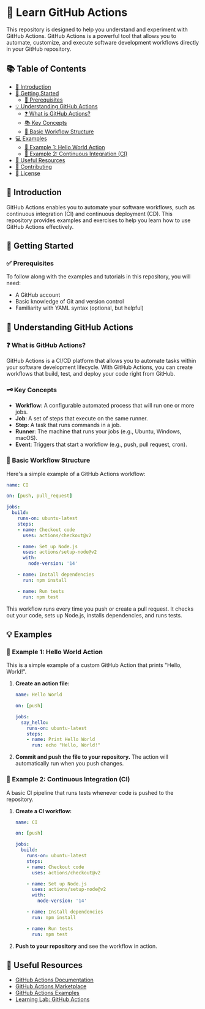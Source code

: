 
# 🚀 Learn GitHub Actions

This repository is designed to help you understand and experiment with GitHub Actions. GitHub Actions is a powerful tool that allows you to automate, customize, and execute software development workflows directly in your GitHub repository.

## 📚 Table of Contents

-   [📖 Introduction](#introduction)
-   [🚀 Getting Started](#getting-started)
    -   [🔧 Prerequisites](#prerequisites)
-   [💡 Understanding GitHub Actions](#understanding-github-actions)
    -   [❓ What is GitHub Actions?](#what-is-github-actions)
    -   [📚 Key Concepts](#key-concepts)
    -   [📝 Basic Workflow Structure](#basic-workflow-structure)
-   [💻 Examples](#examples)
    -   [👋 Example 1: Hello World Action](#example-1-hello-world-action)
    -   [🔄 Example 2: Continuous Integration (CI)](#example-2-continuous-integration-ci)
-   [📖 Useful Resources](#useful-resources)
-   [🤝 Contributing](#contributing)
-   [📜 License](#license)

## 🎯 Introduction

GitHub Actions enables you to automate your software workflows, such as continuous integration (CI) and continuous deployment (CD). This repository provides examples and exercises to help you learn how to use GitHub Actions effectively.

## 🚀 Getting Started

### ✅ Prerequisites

To follow along with the examples and tutorials in this repository, you will need:

- A GitHub account
- Basic knowledge of Git and version control
- Familiarity with YAML syntax (optional, but helpful)



## 🤖 Understanding GitHub Actions

### ❓ What is GitHub Actions?

GitHub Actions is a CI/CD platform that allows you to automate tasks within your software development lifecycle. With GitHub Actions, you can create workflows that build, test, and deploy your code right from GitHub.

### 🗝️ Key Concepts

- **Workflow**: A configurable automated process that will run one or more jobs.
- **Job**: A set of steps that execute on the same runner.
- **Step**: A task that runs commands in a job.
- **Runner**: The machine that runs your jobs (e.g., Ubuntu, Windows, macOS).
- **Event**: Triggers that start a workflow (e.g., push, pull request, cron).

### 🧩 Basic Workflow Structure

Here's a simple example of a GitHub Actions workflow:

```yaml
name: CI

on: [push, pull_request]

jobs:
  build:
    runs-on: ubuntu-latest
    steps:
    - name: Checkout code
      uses: actions/checkout@v2

    - name: Set up Node.js
      uses: actions/setup-node@v2
      with:
        node-version: '14'

    - name: Install dependencies
      run: npm install

    - name: Run tests
      run: npm test
```

This workflow runs every time you push or create a pull request. It checks out your code, sets up Node.js, installs dependencies, and runs tests.

## 💡 Examples

### 👋 Example 1: Hello World Action

This is a simple example of a custom GitHub Action that prints "Hello, World!".

1. **Create an action file:**
   ```yaml
   name: Hello World

   on: [push]

   jobs:
     say_hello:
       runs-on: ubuntu-latest
       steps:
       - name: Print Hello World
         run: echo "Hello, World!"
   ```

2. **Commit and push the file to your repository.** The action will automatically run when you push changes.

### 🔄 Example 2: Continuous Integration (CI)

A basic CI pipeline that runs tests whenever code is pushed to the repository.

1. **Create a CI workflow:**
   ```yaml
   name: CI

   on: [push]

   jobs:
     build:
       runs-on: ubuntu-latest
       steps:
       - name: Checkout code
         uses: actions/checkout@v2

       - name: Set up Node.js
         uses: actions/setup-node@v2
         with:
           node-version: '14'

       - name: Install dependencies
         run: npm install

       - name: Run tests
         run: npm test
   ```

2. **Push to your repository** and see the workflow in action.

## 🔗 Useful Resources

- [GitHub Actions Documentation](https://docs.github.com/en/actions)
- [GitHub Actions Marketplace](https://github.com/marketplace?type=actions)
- [GitHub Actions Examples](https://github.com/actions/examples)
- [Learning Lab: GitHub Actions](https://lab.github.com/githubtraining/github-actions:-hello-world)


